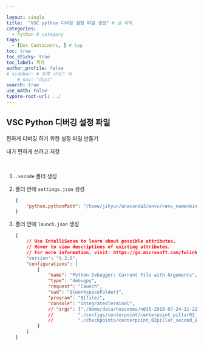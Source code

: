 ```yaml
---

layout: single
title:  "VSC python 디버깅 설정 파일 생성" # 글 제목
categories: 
  - Python # category
tags: 
  - [Dev Containers, ] # tag
toc: true 
toc_sticky: true
toc_label: 목차
author_profile: false
# sidebar: # 왼쪽 사이드 바
    # nav: "docs"
search: true 
use_math: False
typore-root-url: ../
---
```


## VSC Python 디버깅 설정 파일

편하게 디버깅 하기 위한 설정 파일 만들기

 내가 편하게 쓰려고 저장

<br>

1. `.vscode` 폴더 생성

2. 폴더 안에 `settings.json` 생성

   ```json
   {
       "python.pythonPath": "/home/jihyun/anaconda3/envs/<env_name>bin/python",  // 가상 환경이나 실행 환경의 경로
   }
   ```

3. 폴더 안에 `launch.json` 생성 

   ```json
   {
       // Use IntelliSense to learn about possible attributes.
       // Hover to view descriptions of existing attributes.
       // For more information, visit: https://go.microsoft.com/fwlink/?linkid=830387
       "version": "0.2.0",
       "configurations": [
           {
               "name": "Python Debugger: Current File with Arguments",
               "type": "debugpy",
               "request": "launch",
               "cwd": "${workspaceFolder}",
               "program": "${file}",
               "console": "integratedTerminal",
               // "args": ["./demo/data/nuscenes/n015-2018-07-24-11-22-45+0800__LIDAR_TOP__1532402927647951.pcd.bin",
               //         "./configs/centerpoint/centerpoint_pillar02_second_secfpn_head-circlenms_8xb4-cyclic-20e_nus-3d.py",
               //         "./checkpoints/centerpoint_02pillar_second_secfpn_circlenms_4x8_cyclic_20e_nus_20220811_031844-191a3822.pth"], 
           }
       ]
   }
   ```

   
